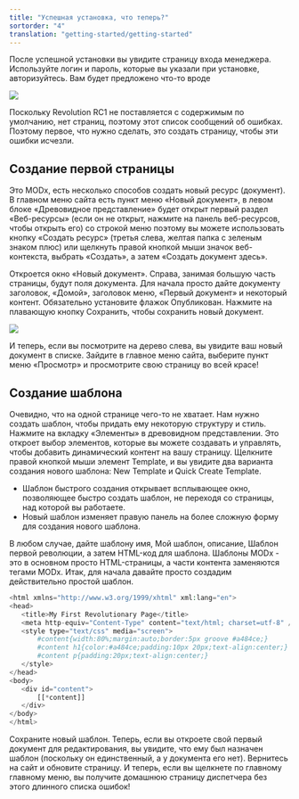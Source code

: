 ```yaml
---
title: "Успешная установка, что теперь?"
sortorder: "4"
translation: "getting-started/getting-started"
---
```


После успешной установки вы увидите страницу входа менеджера. Используйте логин и пароль, которые вы указали при установке, авторизуйтесь. Вам будет предложено что-то вроде

![](/2.x/en/getting-started/first_login.png)

Поскольку Revolution RC1 не поставляется с содержимым по умолчанию, нет страниц, поэтому этот список сообщений об ошибках. Поэтому первое, что нужно сделать, это создать страницу, чтобы эти ошибки исчезли.

## Создание первой страницы

Это MODx, есть несколько способов создать новый ресурс (документ). В главном меню сайта есть пункт меню «Новый документ», в левом блоке «Древовидное представление» будет открыт первый раздел «Веб-ресурсы» (если он не открыт, нажмите на панель веб-ресурсов, чтобы открыть его) со строкой меню поэтому вы можете использовать кнопку «Создать ресурс» (третья слева, желтая папка с зеленым знаком плюс) или щелкнуть правой кнопкой мыши значок веб-контекста, выбрать «Создать», а затем «Создать документ здесь».

Откроется окно «Новый документ». Справа, занимая большую часть страницы, будут поля документа. Для начала просто дайте документу заголовок, «Домой», заголовок меню, «Первый документ» и некоторый контент. Обязательно установите флажок Опубликован. Нажмите на плавающую кнопку Сохранить, чтобы сохранить новый документ.

![](/2.x/en/getting-started/first_document.png)

И теперь, если вы посмотрите на дерево слева, вы увидите ваш новый документ в списке. Зайдите в главное меню сайта, выберите пункт меню «Просмотр» и просмотрите свою страницу во всей красе!

## Создание шаблона

Очевидно, что на одной странице чего-то не хватает. Нам нужно создать шаблон, чтобы придать ему некоторую структуру и стиль. Нажмите на вкладку «Элементы» в древовидном представлении. Это откроет выбор элементов, которые вы можете создавать и управлять, чтобы добавить динамический контент на вашу страницу. Щелкните правой кнопкой мыши элемент Template, и вы увидите два варианта создания нового шаблона: New Template и Quick Create Template.

- Шаблон быстрого создания открывает всплывающее окно, позволяющее быстро создать шаблон, не переходя со страницы, над которой вы работаете.
- Новый шаблон изменяет правую панель на более сложную форму для создания нового шаблона.

В любом случае, дайте шаблону имя, Мой шаблон, описание, Шаблон первой революции, а затем HTML-код для шаблона. Шаблоны MODx - это в основном просто HTML-страницы, а части контента заменяются тегами MODx. Итак, для начала давайте просто создадим действительно простой шаблон.

 ``` php
<html xmlns="http://www.w3.org/1999/xhtml" xml:lang="en">
<head>
    <title>My First Revolutionary Page</title>
    <meta http-equiv="Content-Type" content="text/html; charset=utf-8" />
    <style type="text/css" media="screen">
        #content{width:80%;margin:auto;border:5px groove #a484ce;}
        #content h1{color:#a484ce;padding:10px 20px;text-align:center;}
        #content p{padding:20px;text-align:center;}
    </style>
</head>
<body>
    <div id="content">
        [[*content]]
    </div>
</body>
</html>
```

Сохраните новый шаблон. Теперь, если вы откроете свой первый документ для редактирования, вы увидите, что ему был назначен шаблон (поскольку он единственный, а у документа его нет). Вернитесь на сайт и обновите страницу. И теперь, если вы щелкнете по главному главному меню, вы получите домашнюю страницу диспетчера без этого длинного списка ошибок!
